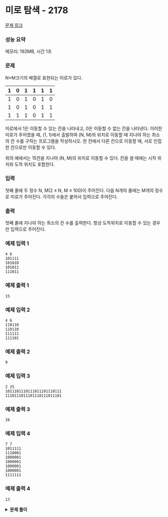 # 미로 탐색 - 2178

[문제 링크](https://www.acmicpc.net/problem/2178)

### 성능 요약

메모리: 192MB, 시간 1초

### 문제

N×M크기의 배열로 표현되는 미로가 있다.

| 1   | 0   | 1   | 1   | 1   | 1   |
| --- | --- | --- | --- | --- | --- |
| 1   | 0   | 1   | 0   | 1   | 0   |
| 1   | 0   | 1   | 0   | 1   | 1   |
| 1   | 1   | 1   | 0   | 1   | 1   |

미로에서 1은 이동할 수 있는 칸을 나타내고, 0은 이동할 수 없는 칸을 나타낸다. 이러한 미로가 주어졌을 때, (1, 1)에서 출발하여 (N, M)의 위치로 이동할 때 지나야 하는 최소의 칸 수를 구하는 프로그램을 작성하시오. 한 칸에서 다른 칸으로 이동할 때, 서로 인접한 칸으로만 이동할 수 있다.

위의 예에서는 15칸을 지나야 (N, M)의 위치로 이동할 수 있다. 칸을 셀 때에는 시작 위치와 도착 위치도 포함한다.

### 입력

첫째 줄에 두 정수 N, M(2 ≤ N, M ≤ 100)이 주어진다. 다음 N개의 줄에는 M개의 정수로 미로가 주어진다. 각각의 수들은 붙어서 입력으로 주어진다.

### 출력

첫째 줄에 지나야 하는 최소의 칸 수를 출력한다. 항상 도착위치로 이동할 수 있는 경우만 입력으로 주어진다.

### 예제 입력 1

```
4 6
101111
101010
101011
111011
```

### 예제 출력 1

```
15
```

### 예제 입력 2

```
4 6
110110
110110
111111
111101
```

### 예제 출력 2

```
9
```

### 예제 입력 3

```
2 25
1011101110111011101110111
1110111011101110111011101
```

### 예제 출력 3

```
38
```

### 예제 입력 4

```
7 7
1011111
1110001
1000001
1000001
1000001
1000001
1111111
```

### 예제 출력 4

```
13
```

<details><summary><b>문제 풀이</b></summary>
<div markdown="1">

기본적인 bfs를 이용한 탐색 문제였다.

우선 입력을 받아준다.

```js
const input = require("fs")
  .readFileSync("./input4.txt")
  .toString()
  .trim()
  .split("\n");

const [N, M] = input
  .shift()
  .split(" ")
  .map((v) => +v);

// 미로를 담을 2차원 배열
const map = Array.from(Array(N), (_, row) =>
  Array(M)
    .fill()
    .map((_, col) => Number(input[row][col]))
);
```

그 다음 최소 탐색 횟수를 출력하기 위해 bfs의 매개변수로 탐색 횟수를 타나낼 것을 하나 더 넘겨준다.
그리고 큐에 넣어주고, 탐색이 진행될 때마다 1씩 증가시켜서 큐에 넣어준다. 시작 탐색 위치를 포함해야 해서
1로 시작하고, 조건인 지도의 맨 오른쪽 아래에 도착하면 출력하고 탐색을 종료한다.

```js
const bfs = (sr, sc, depth) => {
  const q = [];
  q.push([sr, sc, depth]);

  while(q.length) {
    const [r, c, dep] = q.shift();

    // 조건 도달 시 출력 및 탐색 종료
    if (r === N - 1 && c === M - 1) {
      console.log(dep);
      return;
    }

    for (let i = 0; i < 4; i ++) {
      ...
      // 탐색 횟수를 증가시켜서 큐에 넣기
      q.push([nr, nc, dep + 1]);
    }
  }
}

bfs(0, 0, 1);
```

```js
const input = require("fs")
  .readFileSync("./input4.txt")
  .toString()
  .trim()
  .split("\n");

const [N, M] = input
  .shift()
  .split(" ")
  .map((v) => +v);
const map = Array.from(Array(N), (_, row) =>
  Array(M)
    .fill()
    .map((_, col) => Number(input[row][col]))
);

function Solution(N, M, map) {
  const visited = Array.from(Array(N), () => Array(M).fill(0));
  const DR = [0, 1, 0, -1];
  const DC = [1, 0, -1, 0];

  const bfs = (sr, sc, depth) => {
    const q = [];

    visited[sr][sc] = 1;
    q.push([sr, sc, depth]);

    while (q.length) {
      const [r, c, dep] = q.shift();

      if (r === N - 1 && c === M - 1) {
        console.log(dep);
        return;
      }

      for (let i = 0; i < 4; i++) {
        let nr = r + DR[i];
        let nc = c + DC[i];

        if (
          nr < N &&
          nc < M &&
          nr >= 0 &&
          nc >= 0 &&
          map[nr][nc] &&
          !visited[nr][nc]
        ) {
          visited[nr][nc] = 1;
          q.push([nr, nc, dep + 1]);
        }
      }
    }
  };

  bfs(0, 0, 1);
}

Solution(N, M, map);
```

</div>
</details>
